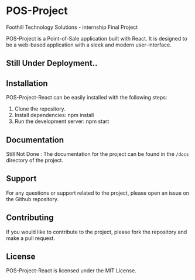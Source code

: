# POS-Project
Foothill Technology Solutions - internship Final Project

POS-Project is a Point-of-Sale application built with React. It is designed to be a web-based application with a sleek and modern user-interface.

## Still Under Deployment..

## Installation

POS-Project-React can be easily installed with the following steps:

1. Clone the repository.
2. Install dependencies: npm install
3. Run the development server: npm start

## Documentation

Still Not Done : The documentation for the project can be found in the `/docs` directory of the project.


## Support

For any questions or support related to the project, please open an issue on the Github repository.

## Contributing

If you would like to contribute to the project, please fork the repository and make a pull request.

## License

POS-Project-React is licensed under the MIT License.
